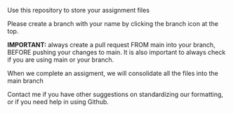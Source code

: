 Use this repository to store your assignment files

Please create a branch with your name by clicking the branch icon at the top.

**IMPORTANT:** always create a pull request FROM main into your branch, BEFORE pushing your changes to main. It is also important to always check if you are using main or your branch.

When we complete an assigment, we will consolidate all the files into the main branch

Contact me if you have other suggestions on standardizing our formatting, or if you need help in using Github.
